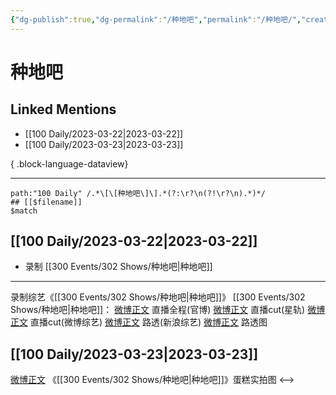 ```yaml
---
{"dg-publish":true,"dg-permalink":"/种地吧","permalink":"/种地吧/","created":"2023-03-23T12:54:19.000+08:00","updated":"2023-04-10T16:43:39.000+08:00"}
---
```


# 种地吧

## Linked Mentions
- [[100 Daily/2023-03-22\|2023-03-22]]
- [[100 Daily/2023-03-23\|2023-03-23]]

{ .block-language-dataview}

---

```expander
path:"100 Daily" /.*\[\[种地吧\]\].*(?:\r?\n(?!\r?\n).*)*/
## [[$filename]]
$match
```
## [[100 Daily/2023-03-22\|2023-03-22]]
  - 录制 [[300 Events/302 Shows/种地吧\|种地吧]]
---
录制综艺《[[300 Events/302 Shows/种地吧\|种地吧]]》
[[300 Events/302 Shows/种地吧\|种地吧]]：
[微博正文](https://weibo.com/7781218487/4882023153667671) 直播全程(官博)
[微博正文](https://weibo.com/6466290670/4882074995002672) 直播cut(星轨)
[微博正文](https://weibo.com/2110705772/4882076677703930) 直播cut(微博综艺)
[微博正文](https://weibo.com/1878335471/4882076556067845) 路透(新浪综艺)
[微博正文](https://weibo.com/3199780861/4882088493056701) 路透图
## [[100 Daily/2023-03-23\|2023-03-23]]
[微博正文](https://weibo.com/detail/4882572729386192) 《[[300 Events/302 Shows/种地吧\|种地吧]]》蛋糕实拍图
<-->